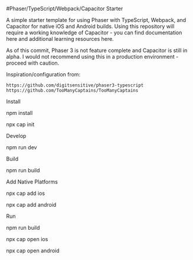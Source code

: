 #Phaser/TypeScript/Webpack/Capacitor Starter

A simple starter template for using Phaser with TypeScript, Webpack, and Capacitor for native iOS and Android builds. Using this repository will require a working knowledge of Capacitor - you can find documentation here and additional learning resources here.

As of this commit, Phaser 3 is not feature complete and Capacitor is still in alpha. I would not recommend using this in a production environment - proceed with caution.

Inspiration/configuration from:

    https://github.com/digitsensitive/phaser3-typescript
    https://github.com/TooManyCaptains/TooManyCaptains

Install

npm install

npx cap init

Develop

npm run dev

Build

npm run build

Add Native Platforms

npx cap add ios

npx cap add android

Run

npm run build

npx cap open ios

npx cap open android

